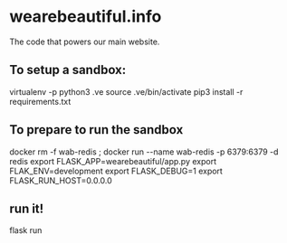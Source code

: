 # wearebeautiful.info

The code that powers our main website.


## To setup a sandbox:

virtualenv -p python3 .ve
source .ve/bin/activate
pip3 install -r requirements.txt

## To prepare to run the sandbox
docker rm -f wab-redis ; docker run --name wab-redis -p 6379:6379 -d redis
export FLASK_APP=wearebeautiful/app.py
export FLAK_ENV=development
export FLASK_DEBUG=1
export FLASK_RUN_HOST=0.0.0.0

## run it!
flask run
